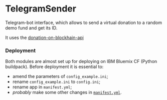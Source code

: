 # TelegramSender

Telegram-bot interface, which allows to send a virtual donation to a random demo fund and get its ID.

It uses the [donation-on-blockhain-api](https://github.com/AplusD/dontation-on-blockchain-api)

### Deployment
Both modules are almost set up for deploying on IBM Bluemix CF (Python buildpack). Before deployment it is essential to:
- amend the parameters of `config_example.ini`;
- rename `config_example.ini` to `config.ini`;
- rename app in `manifest.yml`;
- *probably* make some other changes in [`manifest.yml`](https://docs.cloudfoundry.org/devguide/deploy-apps/manifest.html).
